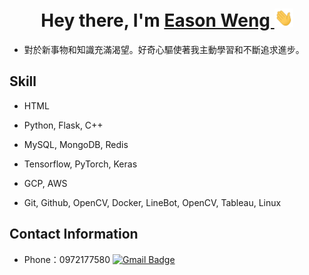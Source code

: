 <h1 align="center">Hey there, I'm <a  href="https://github.com/weng8669/">Eason Weng </a> <img  src="https://raw.githubusercontent.com/ABSphreak/ABSphreak/master/gifs/Hi.gif" width="30px"></h1>


- 對於新事物和知識充滿渴望。好奇心驅使著我主動學習和不斷追求進步。

## Skill
                                    
- HTML                                 

- Python, Flask, C++

- MySQL, MongoDB, Redis

- Tensorflow, PyTorch, Keras

- GCP, AWS

- Git, Github, OpenCV, Docker, LineBot, OpenCV, Tableau, Linux

## Contact Information

- Phone：0972177580
[![Gmail Badge](https://img.shields.io/badge/jessica1ku@gmail.com-30302f?style=flat&logo=Gmail&logoColor=red)](mailto:weng8669@gmail.com)



<!--
**weng8669/weng8669** is a ✨ _special_ ✨ repository because its `README.md` (this file) appears on your GitHub profile.

Here are some ideas to get you started:

- 🔭 I’m currently working on ...
- 🌱 I’m currently learning ...
- 👯 I’m looking to collaborate on ...
- 🤔 I’m looking for help with ...
- 💬 Ask me about ...
- 📫 How to reach me: ...
- 😄 Pronouns: ...
- ⚡ Fun fact: ...
-->
